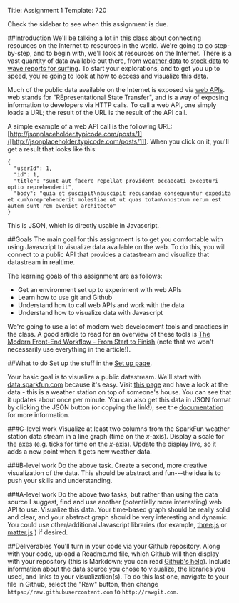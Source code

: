 Title: Assignment 1
Template: 720

Check the sidebar to see when this assignment is due.

##Introduction
We'll be talking a lot in this class about connecting resources on the
Internet to resources in the world. We're going to go step-by-step,
and to begin with, we'll look at resources on the Internet. There is a
vast quantity of data available out there, from
[weather data](http://www.ncdc.noaa.gov/cdo-web/webservices/v2) to
[stock data](https://developer.yahoo.com/finance/) to
[wave reports for surfing](http://www.spitcast.com/api/docs/). To
start your explorations, and to get you up to speed, you're going to
look at how to access and visualize this data.

Much of the public data available on the Internet is exposed via [web
APIs](https://en.wikipedia.org/wiki/Representational_state_transfer#Applied_to_web_services).
web stands for "REpresentational State Transfer", and is a way of
exposing information to developers via HTTP calls. To call a web API,
one simply loads a URL; the result of the URL is the result of the API
call.

A simple example of a web API call is the following URL:
[http://jsonplaceholder.typicode.com/posts/1]([http://jsonplaceholder.typicode.com/posts/1]).
When you click on
it, you'll get a result that looks like this:

~~~~.javascript
{
  "userId": 1,
  "id": 1,
  "title": "sunt aut facere repellat provident occaecati excepturi optio reprehenderit",
  "body": "quia et suscipit\nsuscipit recusandae consequuntur expedita et cum\nreprehenderit molestiae ut ut quas totam\nnostrum rerum est autem sunt rem eveniet architecto"
}
~~~~

This is JSON, which is directly usable in Javascript.

##Goals
The main goal for this assignment is to get you comfortable with using
Javascript to visualize data available on the web. To do this, you
will connect to a public API that provides a datastream and visualize
that datastream in realtime.

The learning goals of this assignment are as follows:

* Get an environment set up to experiment with web APIs
* Learn how to use git and Github
* Understand how to call web APIs and work with the data
* Understand how to visualize data with Javascript

We're going to use a lot of modern web development tools and practices
in the class. A good article to read for an overview of these tools is
[The Modern Front-End Workflow - From Start to
Finish](http://blog.chartbeat.com/2014/01/30/modern-front-end-workflow-start-finish/)
(note that we won't necessarily use everything in the article!).

##What to do
Set up the stuff in the [Set up page](a1setup.html).

Your basic goal is to visualize a public datastream. We'll start with
[data.sparkfun.com](http://data.sparkfun.com) because it's easy. Visit
[this page](https://data.sparkfun.com/streams/dZ4EVmE8yGCRGx5XRX1W)
and have a look at the data - this is a weather station on top
of someone's house. You can see that it updates about once per minute.
You can also get this data in JSON format by clicking the JSON button
(or copying the link!); see the
[documentation](http://phant.io/docs/output/http/) for more
information.

###C-level work
Visualize at least two columns from the SparkFun weather station data
stream in a line graph (time on the _x_-axis). Display a scale for
the axes (e.g. ticks for time on the _x_-axis). Update the display
live, so it adds a new point when it gets new weather data.

###B-level work
Do the above task. Create a second, more creative visualization of the
data. This should be abstract and fun---the idea is to push your
skills and understanding.

###A-level work
Do the above two tasks, but rather than using the data source I
suggest, find and use another (potentially more interesting) web API
to use. Visualize this data. Your time-based graph should be really
solid and clear, and your abstract graph should be very interesting
and dynamic. You could use other/additional Javascript libraries (for
example, [three.js](http://threejs.org/) or
[matter.js](http://brm.io/matter-js/) ) if desired.

##Deliverables
You'll turn in your code via your Github repository. Along with your
code, upload a Readme.md file, which Github will then display with
your repository (this is Markdown; you can read [Github's
help](https://help.github.com/articles/markdown-basics/)). Include
information about the data source you chose to visualize, the
libraries you used, and links to your visualization(s). To do this
last one, navigate to your file in Github, select the "Raw" button,
then change
`https://raw.githubusercontent.com` to `http://rawgit.com`.

